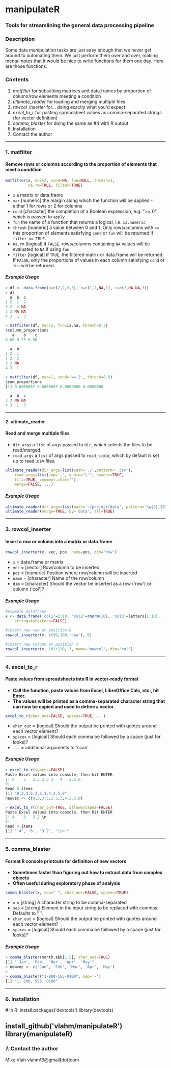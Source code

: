 # **manipulateR**

### Tools for streamlining the general data processing pipeline
### **Description**
Some data manipulation tasks are just easy enough that we never get around to automating them. We just perform them over and over, making mental notes that it would be nice to write functions for them one day. Here are those functions.

### **Contents**
1. _matfilter_ for subsetting matrices and data.frames by proportion of column/row elements meeting a condition
2. _ultimate_reader_ for loading and merging multiple files
3. _rowcol_inserter_ for... doing exactly what you'd expect
4. _excel_to_r_ for pasting spreadsheet values as comma-separated strings (for vector definition)
5. _comma_blaster_ for doing the same as #4 with R output
6.  Installation
7.  Contact the author

---
### **1. matfilter**
#### Remove rows or columns according to the proportion of elements that meet a condition
```R
matfilter(x, mar=2, cond=NA, fun=NULL, thresh=1, 
          na.rm=TRUE, filter=TRUE)
```
+ `x` a matrix or data.frame
+ `mar` [numeric] the margin along which the function will be applied - either 1 for rows or 2 for columns
+ `cond` [character] the completion of a Boolean expression, e.g. ">= 0", which is passed to `apply`
+ `fun` the name of a function that returns a logical, i.e. `is.numeric`
+ `thresh` [numeric] a value between 0 and 1. Only rows/columns with `<=` this proportion of elements satisfying `cond` or `fun` will be returned if `filter == TRUE`.
+ `na.rm` [logical] if `FALSE`, rows/columns containing `NA` values will be evaluated to `NA` if using `fun`.
+ `filter` [logical] if `TRUE`, the filtered matrix or data.frame will be returned.  If `FALSE`, only the proportions of values in each column satisfying `cond` or `fun` will be returned.


#### **_Example Usage_**
```R
> df <- data.frame(a=c(2,2,3,3), b=c(1,2,NA,1), c=c(2,NA,NA,3))
> df
  a  b  c
1 2  1  2
2 2  2 NA
3 3 NA NA
4 3  1  3

> matfilter(df, mar=2, fun=is.na, thresh=0.3)
$column_proportions
   a    b    c 
0.00 0.25 0.50 

  a  b
1 2  1
2 2  2
3 3 NA
4 3  1

> matfilter(df, mar=1, cond='== 2', thresh=0.5)
$row_proportions
[1] 0.6666667 0.6666667 0.0000000 0.0000000

  a  b  c
3 3 NA NA
4 3  1  3
```
---
#### **2. ultimate_reader**
#### Read and merge multiple files
+ `dir_args` a `list` of args passed to `dir`, which selects the files to be read/merged.
+ `read_args` a `list` of args passed to `read_table`, which by default is set up to read .csv files.
```R
ultimate_reader(dir_args=list(path='./',pattern='.csv'),
    read_args=list(sep=',', quote="\"", header=TRUE,
    fill=TRUE, comment.char=""), 
    merge=FALSE, ...)
```
#### **_Example Usage_**
```R
ultimate_reader(dir_args=list(path='~/project/data', pattern='\w{3}_2016.csv'))
ultimate_reader(merge=TRUE, by='data', all=TRUE)
```
---
### **3. rowcol_inserter**
#### Insert a row or column into a matrix or data.frame
```R
rowcol_inserter(x, vec, pos, name=pos, dim='row')
```
+ `x` = data.frame or matrix
+ `vec` = [vector] Row/column to be inserted
+ `pos` = [numeric] Position where row/column will be inserted
+ `name` = [character] Name of the row/column
+ `dim` = [character] Should the vector be inserted as a row ('row') or column ('col')?

#### **_Example Usage_**
```R
#example dataframe
x <- data.frame('col1'=1:10, 'col2'=rnorm(10), 'col3'=letters[1:10],
    stringsAsFactors=FALSE)

#insert new row at position 8
rowcol_inserter(x, c(99,100,'new'), 8)

#insert new column at position 3
rowcol_inserter(x, 101:110, 3, name='newcol', dim='col')
```
---
### **4. excel_to_r**
#### Paste values from spreadsheets into R in vector-ready format
+ **Call the function, paste values from Excel, LibreOffice Calc, etc., hit Enter.**
+ **The values will be printed as a comma-separated character string that can now be copied and used to define a vector.**
```R
excel_to_r(char_out=FALSE, spaces=TRUE, ...)
```
+ `char_out` = [logical] Should the output be printed with quotes around each vector element?
+ `spaces` = [logical] Should each comma be followed by a space (just for looks)?
+ `...` = additional arguments to 'scan'

#### **_Example Usage_**
```R
> excel_to_r(spaces=FALSE)
Paste Excel values into console, then hit ENTER
1: 0    3   3.5 2.5 3   4   2.5 0
9: 
Read 8 items
[1] "0,3,3.5,2.5,3,4,2.5,0"
newvec <- c(0,3,3.5,2.5,3,4,2.5,0)

> excel_to_r(char_out=TRUE, allowEscapes=FALSE)
Paste Excel values into console, then hit ENTER
1: 4    6   3.2 \n
5: 
Read 4 items
[1] "'4', '6', '3.2', '\\n'"
```
---
### **5. comma_blaster**
#### Format R console printouts for definition of new vectors
+ **Sometimes faster than figuring out how to extract data from complex objects**
+ **Often useful during exploratory phase of analysis**
```R
comma_blaster(x, sep=" ", char_out=FALSE, spaces=TRUE)
```
+ `x` = [string] A character string to be comma-separated
+ `sep` = [string] Element in the input string to be replaced with commas.  Defaults to " ".
+ `char_out` = [logical] Should the output be printed with quotes around each vector element?
+ `spaces` = [logical] Should each comma be followed by a space (just for looks)?

#### **_Example Usage_**
```R
> comma_blaster(month.abb[1:5], char_out=TRUE)
[1] "'Jan', 'Feb', 'Mar', 'Apr', 'May'"
> newvec <- c('Jan', 'Feb', 'Mar', 'Apr', 'May')
> 
> comma_blaster("1-800-555-0100", sep='-')
[1] "1, 800, 555, 0100"
```
---
### **6. Installation**
\# in R:
install.packages('devtools')
library(devtools)

install_github('vlahm/manipulateR')
library(manipulateR)
---
### **7. Contact the author**
Mike Vlah
vlahm13@gmail[dot]com


